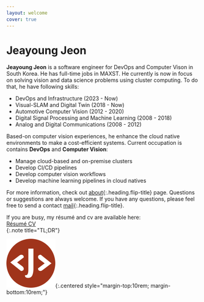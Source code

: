 ```yaml
---
layout: welcome
cover: true
---
```

# Jeayoung Jeon

**Jeayoung Jeon** is a software engineer for DevOps and Computer Vison in South Korea. He has full-time jobs in MAXST. He currently is now in focus on solving vision and data science problems using cluster computing. To do that, he have following skills:

- DevOps and Infrastructure (2023 - Now)
- Visual-SLAM and Digital Twin (2018 - Now)
- Automotive Computer Vision (2012 - 2020)
- Digital Signal Processing and Machine Learning (2008 - 2018)
- Analog and Digital Communications (2008 - 2012)

<!-- **The annual interval stands for the focused duration of his full efforts*
{:.faded} -->
Based-on computer vision experiences, he enhance the cloud native environments to make a cost-efficient systems.
Current occupation is contains **DevOps** and **Computer Vision**:
- Manage cloud-based and on-premise clusters
- Develop CI/CD pipelines
- Develop computer vision workflows
- Develop machine learning pipelines in cloud natives

For more information, check out [about]{:.heading.flip-title} page. Questions or suggestions are always welcome. If you have any questions, please feel free to send a contact [mail]{:.heading.flip-title}.

<!-- Top -->
<div>
    If you are busy, my résumé and cv are available here:
    <div>
        <a href="/about/resume/" class="btn btn-sm btn-primary mt1">
            <small class="icon-file-pdf"></small>
            Résumé
        </a>
        <a href="/about/cv/" class="btn btn-sm btn-primary mt1">
            <small class="icon-file-pdf"></small>
            CV
        </a>
    </div>
</div>
{:.note title="TL;DR"}



![Logo of this site](assets/icons/icon-128x128.png){:.centered style="margin-top:10rem; margin-bottom:10rem;"}

[About]: about/ "my-profile --verbose"
[Résumé]: about/resume/ "my-profile resume"
[Curriculum Vitae]: about/cv/ "my-profile cv"
[CV]: about/cv/ "my-profile cv"
[Works]: works/
[Articles]: articles/
[Blog]: blog/
[MAXST]: https://www.linkedin.com/company/maxst/ "LinkedIn profile of MAXST Co., Ltd."

[Mail]: mailto:jyjeon@outlook.com?subject=To&nbsp;Jeayoung&nbsp;Jeon

<!-- Exec server -->
<!-- bundle exec jekyll s -->
